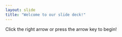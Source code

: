 ```yaml
---
layout: slide
title: "Welcome to our slide deck!"
---
```


Click the right arrow or press the arrow key to begin!
